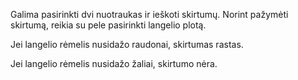 Galima pasirinkti dvi nuotraukas ir ieškoti skirtumų. Norint pažymėti skirtumą, reikia su pele pasirinkti langelio plotą.

Jei langelio rėmelis nusidažo raudonai, skirtumas rastas.

Jei langelio rėmelis nusidažo žaliai, skirtumo nėra.

